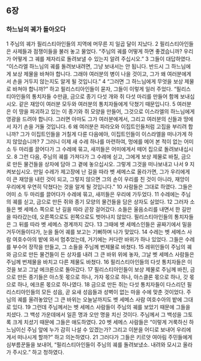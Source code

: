 ## 6장
### 하느님의 궤가 돌아오다
1 주님의 궤가 필리스티아인들의 지역에 머무른 지 일곱 달이 지났다.
2 필리스티아인들은 사제들과 점쟁이들을 불러 놓고 물었다. “주님의 궤를 어떻게 하면 좋겠습니까? 우리가 어떻게 그 궤를 제자리로 돌려보낼 수 있는지 알려 주십시오.”
3 그들이 대답하였다. “이스라엘 하느님의 궤를 돌려보내려면, 그냥 보내서는 안 됩니다. 반드시 그 하느님에게 보상 제물을 바쳐야 합니다. 그래야 여러분의 병이 나을 것이고, 그가 왜 여러분에게서 손을 거두지 않는지도 알게 될 것입니다.”
4 “그러면 그 하느님에게 무엇을 보상 제물로 바쳐야 합니까?” 하고 필리스티아인들이 묻자, 그들이 이렇게 일러 주었다. “필리스티아인들의 통치자들 수만큼, 금으로 종기 다섯 개와 쥐 다섯 마리를 만들어 함께 보내십시오. 같은 재앙이 여러분 모두와 여러분의 통치자들에게 닥쳤기 때문입니다.
5 여러분은 이 땅을 파괴하고 있는 이 종기와 쥐 모양을 만들어, 그것으로 이스라엘의 하느님에게 영광을 드려야 합니다. 그러면 아마도 그가 여러분에게서, 그리고 여러분의 신들과 땅에서 자기 손을 거둘 것입니다.
6 왜 여러분은 파라오와 이집트인들처럼 고집을 부리려 합니까? 그가 이집트인들을 거칠게 다룬 다음에야, 이집트인들이 이스라엘을 떠나가게 하지 않았습니까?
7 그러니 이제 새 수레 하나를 마련하여, 멍에를 메어 본 적이 없는 어미 소 두 마리를 끌어다가 그 수레에 묶고, 새끼들은 어미에게서 떼어 집으로 돌려보내십시오.
8 그런 다음, 주님의 궤를 가져다가 그 수레에 싣고, 그에게 보상 제물로 바칠, 금으로 만든 물건들을 상자에 담아 그 곁에 놓으십시오. 그렇게 그것을 떠나보내고 나서
9 지켜보십시오. 만일 수레가 제고장에 난 길을 따라 벳 세메스로 올라가면, 그가 우리에게 이 큰 재앙을 내린 것이 되고, 그렇지 않으면 그의 손이 우리를 친 것이 아니라, 재앙이 우리에게 우연히 닥쳤다는 것을 알게 될 것입니다."
10 사람들은 그대로 하였다. 그들은 어미 소 두 마리를 끌어다가 수레에 묶고, 새끼들은 우리에 가두었다.
11 수레에는 주님의 궤를 싣고, 금으로 만든 쥐와 종기 모양의 물건들을 담은 상자도 실었다.
12 그러자 소들은 벳 세메스 쪽으로 난 길을 따라 곧장 걸어갔다. 소들은 울음소리를 내면서 한 길만을 따라갔는데, 오른쪽으로도 왼쪽으로도 벗어나지 않았다. 필리스티아인들의 통치자들은 그 뒤를 따라 벳 세메스 경계까지 갔다.
13 그때에 벳 세메스인들은 골짜기에서 밀을 거두어들이다가, 눈을 들어 궤를 보고는 기뻐하며 나가 맞았다.
14 수레는 벳 세메스 사람 여호수아의 밭에 와서 멈추었는데, 거기에는 커다란 바위가 하나 있었다. 그들은 수레를 부수어 장작을 만들고, 그 소들을 주님께 번제물로 바쳤다.
15 레위인들이 주님의 궤와 금으로 만든 물건들이 든 상자를 내려 그 큰 바위 위에 놓자, 그날 벳 세메스 사람들은 주님께 번제물을 바치고 다른 제물도 바쳤다.
16 필리스티아인들의 다섯 통치자들은 이것을 보고 그날 에크론으로 돌아갔다.
17 필리스티아인들이 보상 제물로 주님께 바친, 금으로 만든 종기들은 아스돗 몫으로 하나, 가자 몫으로 하나, 아스클론 몫으로 하나, 갓 몫으로 하나, 에크론 몫으로 하나였다.
18 금으로 만든 쥐는 다섯 통치자들이 다스리던 필리스티아인들의 모든 성읍, 곧 요새 성읍들과 성벽이 없는 마을 수에 맞춘 것이었다. 주님의 궤를 올려놓았던 그 큰 바위는 오늘날까지도 벳 세메스 사람 여호수아의 밭에 그대로 있다.
19 그런데 주님께서는 벳 세메스 사람들이 주님의 궤를 보았기 때문에 그들을 치셨다. 그 백성 가운데에서 일흔 명과 오만 명을 치신 것이다. 주님께서 그 백성을 그토록 크게 치셨기 때문에 그들은 애도하였다.
20 벳 세메스 사람들은 “이렇게 거룩하신 하느님이신 주님 앞에 누가 감히 나설 수 있겠는가? 그리고 이분을 어디로 보내어 우리에게서 떠나시게 할까?” 하고 의논하였다.
21 그러다가 그들은 키르얏 여아림 주민들에게 심부름꾼들을 보내어, “필리스티아인들이 주님의 궤를 돌려보냈소. 내려와 모시고 올라가 주시오.” 하고 청하였다.
